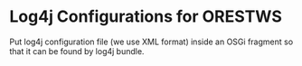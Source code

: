 Log4j Configurations for ORESTWS
================================

Put log4j configuration file (we use XML format) inside an OSGi fragment so that it can be found by log4j bundle.
